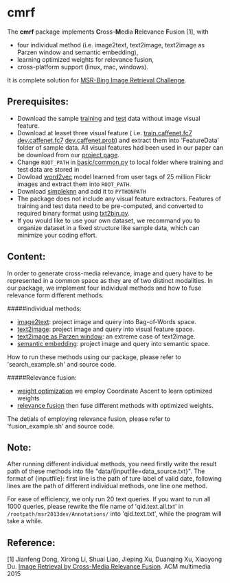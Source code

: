 # cmrf

The **cmrf** package implements **C**ross-**M**edia **R**elevance **F**usion [1], with
* four individual method (i.e. image2text, text2image, text2image as Parzen window and semantic embedding),
* learning optimized weights for relevance fusion,
* cross-platform support (linux, mac, windows).

It is complete solution for [MSR-Bing Image Retrieval Challenge](http://research.microsoft.com/en-US/projects/irc/).

## Prerequisites:
* Download the sample [training](http://www.mmc.ruc.edu.cn/research/irc2015/data/msr2013train.tar.gz) and [test](http://www.mmc.ruc.edu.cn/research/irc2015/data/msr2013dev.tar.gz) data without image visual feature.
* Download at leaset three visual feature ( i.e. [train.caffenet.fc7](http://www.mmc.ruc.edu.cn/research/irc2015/data/train.ruccaffefc7.imagenet.tar.gz) [dev.caffenet.fc7](http://www.mmc.ruc.edu.cn/research/irc2015/data/dev.ruccaffefc7.imagenet.tar.gz) [dev.caffenet.prob](http://www.mmc.ruc.edu.cn/research/irc2015/data/dev.ruccaffeprob.imagenet.tar.gz)) and extract them into 'FeatureData' folder of sample data. All visual features had been used in our paper can be download from our [project page](http://www.mmc.ruc.edu.cn/research/irc2015/index.html).
* Change `ROOT_PATH` in [basic/common.py](basic/common.py) to local folder where training and test data are stored in
* Dowload [word2vec](http://www.mmc.ruc.edu.cn/research/irc2015/data/flickr25m.word2vec.tar.gz) model learned from user tags of 25 million Flickr images and extract them into `ROOT_PATH`.
* Download [simpleknn](https://github.com/li-xirong/simpleknn) and add it to `PYTHONPATH`
* The package does not include any visual feature extractors. Features of training and test data need to be pre-computed, and converted to required binary format using [txt2bin.py](https://github.com/li-xirong/simpleknn/blob/master/txt2bin.py).
* If you would like to use your own dataset, we recommand you to organize dataset in a fixed structure like sample data, which can minimize your coding effort.


## Content:
In order to generate cross-media relevance, image and query have to be represented in a common space as they are of two distinct modalities. In our package, we implement four individual methods and how to fuse relevance form different methods.

#####individual methods:
* [image2text](image2text.py): project image and query into Bag-of-Words space.
* [text2image](text2image.py): project image and query into visual feature space.
* [text2image as Parzen window](parzenWindow.py): an extreme case of text2image.
* [semantic embedding](semantic_embedding.py):  project image and query into semantic space.

How to run these methods using our package, please refer to 'search_example.sh' and source code.

#####Relevance fusion:
* [weight optimization](weightOptimization.py) we employ Coordinate Ascent to learn optimized weights
* [relevance fusion](relevanceFusion.py) then fuse different methods with optimized weights.

The detials of employing relevance fusion, please refer to 'fusion_example.sh' and source code.

## Note:
After running different individual methods, you need firstly write the result path of these methods into file "data/{inputfile=data_source.txt}". The format of {inputfile}: first line is the path of ture label of valid date, following lines are the path of different individual methods, one line one method.

For ease of efficiency, we only run 20 text queries. If you want to run all 1000 queries, please rewrite the file name of 'qid.text.all.txt' in `/rootpath/msr2013dev/Annotations/` into 'qid.text.txt', while the program will take a while.


## Reference:

[1] Jianfeng Dong, Xirong Li, Shuai Liao, Jieping Xu, Duanqing Xu, Xiaoyong Du. [Image Retrieval by Cross-Media Relevance Fusion](http://www.mmc.ruc.edu.cn/research/irc2015/p173-dong.pdf). ACM multimedia 2015
